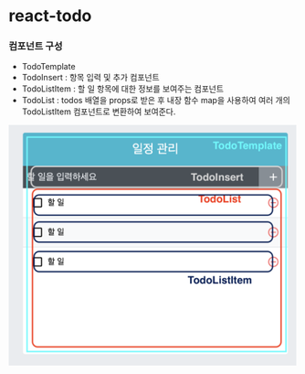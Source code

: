 # react-todo

### 컴포넌트 구성

- TodoTemplate
- TodoInsert : 항목 입력 및 추가 컴포넌트
- TodoListItem : 할 일 항목에 대한 정보를 보여주는 컴포넌트
- TodoList : todos 배열을 props로 받은 후 내장 함수 map을 사용하여 여러 개의 TodoListItem 컴포넌트로 변환하여 보여준다.

<img src="./img/layout.png">

